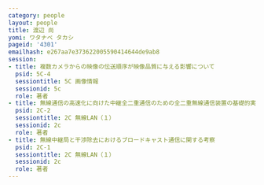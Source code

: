```yaml
---
category: people
layout: people
title: 渡辺 尚
yomi: ワタナベ タカシ
pageid: '4301'
emailhash: e267aa7e373622005590414644de9ab8
session:
- title: 複数カメラからの映像の伝送順序が映像品質に与える影響について
  psid: 5C-4
  sessiontitle: 5C 画像情報
  sessionid: 5c
  role: 著者
- title: 無線通信の高速化に向けた中継全二重通信のための全二重無線通信装置の基礎的実装
  psid: 2C-2
  sessiontitle: 2C 無線LAN（１）
  sessionid: 2c
  role: 著者
- title: 無線中継局と干渉除去におけるブロードキャスト通信に関する考察
  psid: 2C-1
  sessiontitle: 2C 無線LAN（１）
  sessionid: 2c
  role: 著者
---
```

